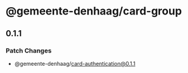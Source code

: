 # @gemeente-denhaag/card-group

## 0.1.1

### Patch Changes

- @gemeente-denhaag/card-authentication@0.1.1
